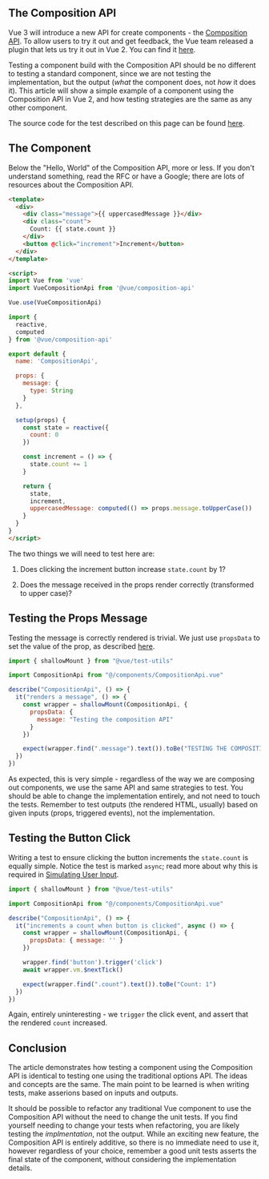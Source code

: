 ## The Composition API

Vue 3 will introduce a new API for create components - the [Composition API](https://vue-composition-api-rfc.netlify.com/#basic-example). To allow users to try it out and get feedback, the Vue team released a plugin that lets us try it out in Vue 2. You can find it [here](https://github.com/vuejs/composition-api).

Testing a component build with the Composition API should be no different to testing a standard component, since we are not testing the implementation, but the output (*what* the component does, not *how* it does it). This article will show a simple example of a component using the Composition API in Vue 2, and how testing strategies are the same as any other component.

The source code for the test described on this page can be found [here](https://github.com/lmiller1990/vue-testing-handbook/tree/master/demo-app/tests/unit/CompositionApi.spec.js).

## The Component

Below the "Hello, World" of the Composition API, more or less. If you don't understand something, read the RFC or have a Google; there are lots of resources about the Composition API.

```html
<template>
  <div>
    <div class="message">{{ uppercasedMessage }}</div>
    <div class="count">
      Count: {{ state.count }}
    </div>
    <button @click="increment">Increment</button>
  </div>
</template>

<script>
import Vue from 'vue'
import VueCompositionApi from '@vue/composition-api'

Vue.use(VueCompositionApi)

import { 
  reactive,
  computed
} from '@vue/composition-api'

export default {
  name: 'CompositionApi',

  props: {
    message: {
      type: String
    }
  },

  setup(props) {
    const state = reactive({
      count: 0
    })

    const increment = () => {
      state.count += 1
    }

    return {
      state,
      increment,
      uppercasedMessage: computed(() => props.message.toUpperCase())
    }
  }
}
</script>
```

The two things we will need to test here are:

1. Does clicking the increment button increase `state.count` by 1?

2. Does the message received in the props render correctly (transformed to upper case)?

## Testing the Props Message

Testing the message is correctly rendered is trivial. We just use `propsData` to set the value of the prop, as described [here](/components-with-props.html).

```js
import { shallowMount } from "@vue/test-utils"

import CompositionApi from "@/components/CompositionApi.vue"

describe("CompositionApi", () => {
  it("renders a message", () => {
    const wrapper = shallowMount(CompositionApi, {
      propsData: {
        message: "Testing the composition API"
      }
    })

    expect(wrapper.find(".message").text()).toBe("TESTING THE COMPOSITION API")
  })
})
```

As expected, this is very simple - regardless of the way we are composing out components, we use the same API and same strategies to test. You should be able to change the implementation entirely, and not need to touch the tests. Remember to test outputs (the rendered HTML, usually) based on given inputs (props, triggered events), not the implementation.

## Testing the Button Click

Writing a test to ensure clicking the button increments the `state.count` is equally simple. Notice the test is marked `async`; read more about why this is required in [Simulating User Input](simulating-user-input.html#writing-the-test).

```js
import { shallowMount } from "@vue/test-utils"

import CompositionApi from "@/components/CompositionApi.vue"

describe("CompositionApi", () => {
  it("increments a count when button is clicked", async () => {
    const wrapper = shallowMount(CompositionApi, {
      propsData: { message: '' }
    })

    wrapper.find('button').trigger('click')
    await wrapper.vm.$nextTick()

    expect(wrapper.find(".count").text()).toBe("Count: 1")
  })
})
```

Again, entirely uninteresting - we `trigger` the click event, and assert that the rendered `count` increased.

## Conclusion

The article demonstrates how testing a component using the Composition API is identical to testing one using the traditional options API. The ideas and concepts are the same. The main point to be learned is when writing tests, make asserions based on inputs and outputs. 

It should be possible to refactor any traditional Vue component to use the Composition API without the need to change the unit tests. If you find yourself needing to change your tests when refactoring, you are likely testing the *implmentation*, not the output. While an exciting new feature, the Composition API is entirely additive, so there is no immediate need to use it, however regardless of your choice, remember a good unit tests asserts the final state of the component, without considering the implementation details.
